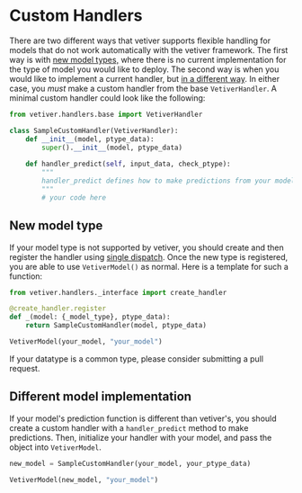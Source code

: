 # Custom Handlers

There are two different ways that vetiver supports flexible handling for models that do not work automatically with the vetiver framework. The first way is with [new model types,](#new-model-type) where there is no current implementation for the type of model you would like to deploy. The second way is when you would like to implement a current handler, but [in a different way](#different-model-implementation). In either case, you *must* make a custom handler from the base `VetiverHandler`. A minimal custom handler could look like the following:

```python
from vetiver.handlers.base import VetiverHandler

class SampleCustomHandler(VetiverHandler):
    def __init__(model, ptype_data):
        super().__init__(model, ptype_data)
    
    def handler_predict(self, input_data, check_ptype):
        """
        handler_predict defines how to make predictions from your model
        """
        # your code here
```

## New model type
If your model type is not supported by vetiver, you should create and then register the handler using [single dispatch](https://docs.python.org/3/library/functools.html#functools.singledispatch). Once the new type is registered, you are able to use `VetiverModel()` as normal. Here is a template for such a function: 

```python    
from vetiver.handlers._interface import create_handler

@create_handler.register
def _(model: {_model_type}, ptype_data):
    return SampleCustomHandler(model, ptype_data)

VetiverModel(your_model, "your_model")
```

If your datatype is a common type, please consider submitting a pull request.

## Different model implementation
If your model's prediction function is different than vetiver's, you should create a custom handler with a `handler_predict` method to make predictions. Then, initialize your handler with your model, and pass the object into `VetiverModel`.

```python    
new_model = SampleCustomHandler(your_model, your_ptype_data)

VetiverModel(new_model, "your_model")
```